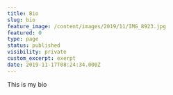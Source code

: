 ```yaml
---
title: Bio
slug: bio
feature_image: /content/images/2019/11/IMG_8923.jpg
featured: 0
type: page
status: published
visibility: private
custom_excerpt: exerpt
date: 2019-11-17T08:24:34.000Z
---
```


This is my bio